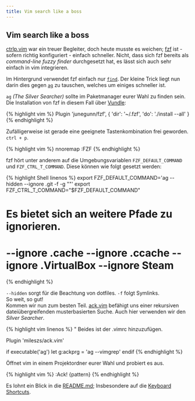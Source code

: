 ```yaml
---
title: Vim search like a boss
---
```


## Vim search like a boss

[ctrlp.vim](https://github.com/kien/ctrlp.vim) war ein treuer Begleiter, doch
heute musste es weichen; [fzf](https://github.com/junegunn/fzf) ist - sofern
richtig konfiguriert - einfach schneller. Nicht, dass sich fzf bereits als
*command-line fuzzy finder* durchgesetzt hat, es lässt sich auch sehr einfach in
vim integrieren. 

Im Hintergrund verwendet fzf einfach nur
[`find`](https://www.gnu.org/software/findutils/). Der kleine Trick liegt nun
darin dies gegen [`ag`](https://github.com/ggreer/the_silver_searcher) zu
tauschen, welches um einiges schneller ist.

`ag` *(The Silver Searcher)* sollte im Paketmanager eurer Wahl zu finden sein. Die
Installation von fzf in diesem Fall über
[Vundle](https://github.com/VundleVim/Vundle.vim):

{% highlight vim %}
Plugin 'junegunn/fzf', { 'dir': '~/.fzf', 'do': './install --all' }
{% endhighlight %}

Zufälligerweise ist gerade eine geeignete Tastenkombination frei geworden. `ctrl + p`.

{% highlight vim %}
nnoremap <C-p> :FZF<CR>
{% endhighlight %}

fzf hört unter anderem auf die Umgebungsvariablen `FZF_DEFAULT_COMMAND` und
`FZF_CTRL_T_COMMAND`. Diese können wie folgt gesetzt werden:

{% highlight Shell linenos %}
export FZF_DEFAULT_COMMAND='ag --hidden --ignore .git -f -g ""'
export FZF_CTRL_T_COMMAND="$FZF_DEFAULT_COMMAND"

# Es bietet sich an weitere Pfade zu ignorieren. 
# --ignore .cache --ignore .ccache --ignore .VirtualBox --ignore Steam
{% endhighlight %}

`--hidden` sorgt für die Beachtung von dotfiles. `-f` folgt Symlinks.  
So weit, so gut!  
Kommen wir nun zum besten Teil.
[ack.vim](https://github.com/mileszs/ack.vim) befähigt uns einer rekursiven
dateiübergreifenden musterbasierten Suche. Auch hier verwenden wir den *Silver
Searcher*.

{% highlight vim linenos %}
" Beides ist der .vimrc hinzuzufügen.

Plugin 'mileszs/ack.vim'

if executable('ag')
  let g:ackprg = 'ag --vimgrep'
endif
{% endhighlight %}

Öffnet vim in einem Projektordner eurer Wahl und probiert es aus.

{% highlight vim %}
:Ack! {pattern}
{% endhighlight %}

Es lohnt ein Blick in die
[README.md](https://github.com/mileszs/ack.vim/blob/master/README.md);
Insbesondere auf die [Keyboard
Shortcuts](https://github.com/mileszs/ack.vim/blob/master/README.md#keyboard-shortcuts).
